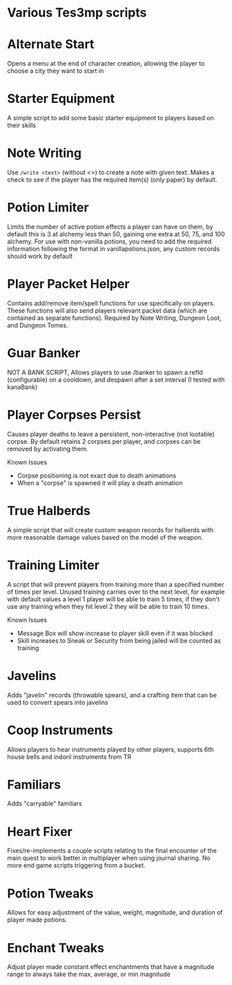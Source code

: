 # Various Tes3mp scripts

# Alternate Start
Opens a menu at the end of character creation, allowing the player to choose a city they want to start in

# Starter Equipment
A simple script to add some basic starter equipment to players based on their skills

# Note Writing
Use ```/write <text>``` (without <>) to create a note with given text.
Makes a check to see if the player has the required item(s) (only paper) by default.

# Potion Limiter
Limits the number of active potion effects a player can have on them, by default this is 3 at alchemy less
than 50, gaining one extra at 50, 75, and 100 alchemy.
For use with non-vanilla potions, you need to add the required information following the format in vanillapotions.json, any custom records should work by default

# Player Packet Helper
Contains add/remove item/spell functions for use specifically on players. These functions will also send
players relevant packet data (which are contained as separate functions). Required by Note Writing, Dungeon Loot, 
and Dungeon Tomes.

# Guar Banker
NOT A BANK SCRIPT, Allows players to use /banker to spawn a refId (configurable) on a cooldown, and despawn after a set interval (I tested with kanaBank)

# Player Corpses Persist
Causes player deaths to leave a persistent, non-interactive (not lootable) corpse. By default retains 2 corpses per player, and corpses can be removed by activating them.

Known Issues 
- Corpse positioning is not exact due to death animations
- When a "corpse" is spawned it will play a death animation

# True Halberds
A simple script that will create custom weapon records for halberds with more reasonable damage values based on the model of the weapon.

# Training Limiter
A script that will prevent players from training more than a specified number of times per level. Unused training carries over to the next level, for example with default values a level 1 player will be able to train 5 times, if they don't use any training when they hit level 2 they will be able to train 10 times.

Known Issues
- Message Box will show increase to player skill even if it was blocked
- Skill increases to Sneak or Security from being jailed will be counted as training

# Javelins
Adds "javelin" records (throwable spears), and a crafting item that can be used to convert spears into javelins

# Coop Instruments
Allows players to hear instruments played by other players, supports 6th house bells and indoril instruments from TR

# Familiars
Adds "carryable" familiars

# Heart Fixer
Fixes/re-implements a couple scripts relating to the final encounter of the main quest to work better in multiplayer when using journal sharing. No more end game scripts triggering from a bucket.
 
 # Potion Tweaks
Allows for easy adjustment of the value, weight, magnitude, and duration of player made potions.

# Enchant Tweaks
Adjust player made constant effect enchantments that have a magnitude range to always take the max, average, or min magnitude
